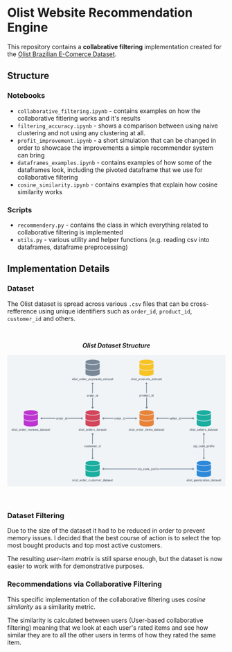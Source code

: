 # Olist Website Recommendation Engine

This repository contains a **collabrative filtering** implementation created for the [Olist Brazilian E-Comerce Dataset](https://www.kaggle.com/datasets/olistbr/brazilian-ecommerce).

## Structure

### Notebooks

* `collaborative_filtering.ipynb` - contains examples on how the collaborative fitlering works and it's results
* `filtering_accuracy.ipynb` - shows a comparison between using naive clustering and not using any clustering at all.
* `profit_improvement.ipynb` - a short simulation that can be changed in order to showcase the improvements a simple recommender system can bring
* `dataframes_examples.ipynb` - contains examples of how some of the dataframes look, including the pivoted dataframe that we use for collaborative filtering
* `cosine_similarity.ipynb` - contains examples that explain how cosine similarity works

### Scripts

* `recommendery.py` - contains the class in which everything related to collaborative filtering is implemented
* `utils.py` - various utility and helper functions (e.g. reading csv into dataframes, dataframe preprocessing)

## Implementation Details

### Dataset

The Olist dataset is spread across various `.csv` files that can be cross-refference using unique identifiers such as `order_id`, `product_id`, `customer_id` and others.

<br>
<p align="center"><b><i>Olist Dataset Structure</i></b></p>
<p align="center"><img src="images/OlistDatasetStructure.png" width="800"></p>
<br>

### Dataset Filtering

Due to the size of the dataset it had to be reduced in order to prevent memory issues.
I decided that the best course of action is to select the top most bought products and top most active customers.

The resulting *user-item matrix* is still sparse enough, but the dataset is now easier to work with for demonstrative purposes.

### Recommendations via Collaborative Filtering

This specific implementation of the collaborative filtering uses *cosine similarity* as a similarity metric.

The similarity is calculated between users (User-based collaborative filtering) meaning that we look at each user's rated items and see how similar they are to all the other users in terms of how they rated the same item.
